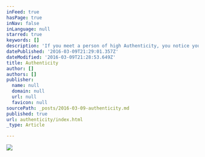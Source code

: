 ```yaml
---
inFeed: true
hasPage: true
inNav: false
inLanguage: null
starred: true
keywords: []
description: 'If you meet a person of high Authenticity, you notice your energy will go up, your mental clarity will get clearer and you might even experience goosebumbs'
datePublished: '2016-03-09T21:29:01.357Z'
dateModified: '2016-03-09T21:28:53.649Z'
title: Authenticity
author: []
authors: []
publisher:
  name: null
  domain: null
  url: null
  favicon: null
sourcePath: _posts/2016-03-09-authenticity.md
published: true
url: authenticity/index.html
_type: Article

---
```

![](https://the-grid-user-content.s3-us-west-2.amazonaws.com/d3354a25-883b-4866-8a4b-39920f979f1a.jpg)